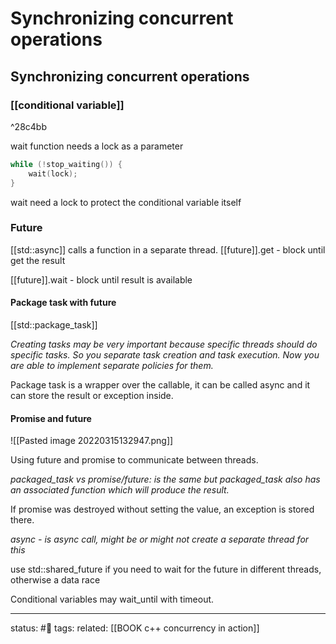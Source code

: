 



























# Synchronizing concurrent operations
## Synchronizing concurrent operations

### [[conditional variable]] 

^28c4bb

wait function needs a lock as a parameter

```cpp
while (!stop_waiting()) {
    wait(lock);
}
```

wait need a lock to protect the conditional variable itself

### Future
[[std::async]] calls a function in a separate thread.
[[future]].get - block until get the result

[[future]].wait - block until result is available

#### Package task with future
[[std::package_task]]

*Creating tasks may be very important because specific threads should do specific tasks. So you separate task creation and task execution. Now you are able to implement separate policies for them.*

Package task is a wrapper over the callable, it can be called async and it can store the result or exception inside.


#### Promise and future

![[Pasted image 20220315132947.png]]


Using future and promise to communicate between threads.

*packaged_task vs promise/future:
is the same but packaged_task also has an associated function which will produce the result.*

If promise was destroyed without setting the value, an exception is stored there.

*async - is async call, might be or might not create a separate thread for this*


use std::shared_future if you need to wait for the future in different threads, otherwise a data race


Conditional variables may wait_until with timeout.

--- 
status: #🌲
tags:
related: [[BOOK c++ concurrency in action]]